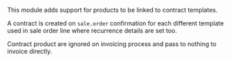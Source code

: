 This module adds support for products to be linked to contract
templates.

A contract is created on `sale.order` confirmation for each different
template used in sale order line where recurrence details are set too.

Contract product are ignored on invoicing process and pass to nothing to
invoice directly.
